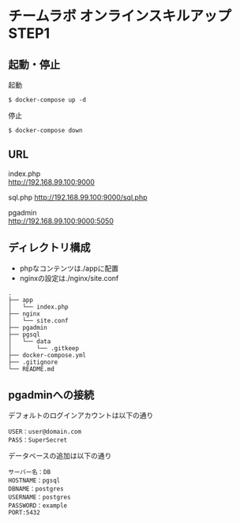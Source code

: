 # チームラボ オンラインスキルアップSTEP1

## 起動・停止

起動
```
$ docker-compose up -d
```

停止
```
$ docker-compose down
```

## URL

index.php  
http://192.168.99.100:9000

sql.php
http://192.168.99.100:9000/sql.php

pgadmin  
http://192.168.99.100:9000:5050


## ディレクトリ構成
* phpなコンテンツは./appに配置
* nginxの設定は./nginx/site.conf

```
.
├── app
│   └── index.php
├── nginx
│   └── site.conf
├── pgadmin
├── pgsql
│   └── data
│       └── .gitkeep
├── docker-compose.yml
├── .gitignore
└── README.md
```

## pgadminへの接続
デフォルトのログインアカウントは以下の通り
```
USER：user@domain.com
PASS：SuperSecret
```

データベースの追加は以下の通り
```
サーバー名：DB
HOSTNAME：pgsql
DBNAME：postgres
USERNAME：postgres
PASSWORD：example
PORT:5432
```
